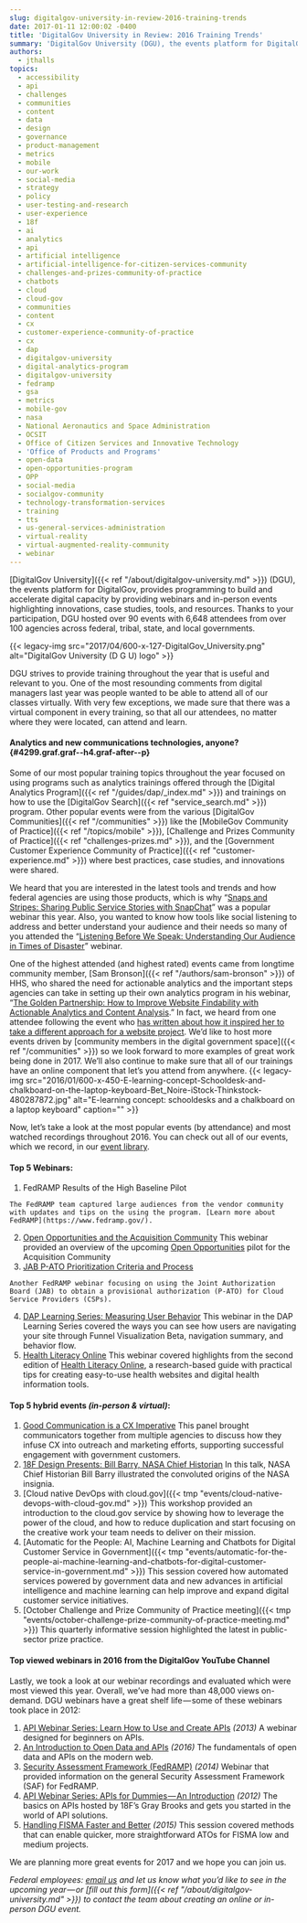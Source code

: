 ```yaml
---
slug: digitalgov-university-in-review-2016-training-trends
date: 2017-01-11 12:00:02 -0400
title: 'DigitalGov University in Review: 2016 Training Trends'
summary: 'DigitalGov University (DGU), the events platform for DigitalGov, provides programming to build and accelerate digital capacity by providing webinars and in-person events highlighting innovations, case studies, tools, and resources. Thanks to your participation, DGU hosted over 90 events with 6,648 attendees from over 100 agencies across federal, tribal, state, and local governments.'
authors:
  - jthalls
topics:
  - accessibility
  - api
  - challenges
  - communities
  - content
  - data
  - design
  - governance
  - product-management
  - metrics
  - mobile
  - our-work
  - social-media
  - strategy
  - policy
  - user-testing-and-research
  - user-experience
  - 18f
  - ai
  - analytics
  - api
  - artificial intelligence
  - artificial-intelligence-for-citizen-services-community
  - challenges-and-prizes-community-of-practice
  - chatbots
  - cloud
  - cloud-gov
  - communities
  - content
  - cx
  - customer-experience-community-of-practice
  - cx
  - dap
  - digitalgov-university
  - digital-analytics-program
  - digitalgov-university
  - fedramp
  - gsa
  - metrics
  - mobile-gov
  - nasa
  - National Aeronautics and Space Administration
  - OCSIT
  - Office of Citizen Services and Innovative Technology
  - 'Office of Products and Programs'
  - open-data
  - open-opportunities-program
  - OPP
  - social-media
  - socialgov-community
  - technology-transformation-services
  - training
  - tts
  - us-general-services-administration
  - virtual-reality
  - virtual-augmented-reality-community
  - webinar
---
```


[DigitalGov University]({{< ref "/about/digitalgov-university.md" >}}) (DGU), the events platform for DigitalGov, provides programming to build and accelerate digital capacity by providing webinars and in-person events highlighting innovations, case studies, tools, and resources. Thanks to your participation, DGU hosted over 90 events with 6,648 attendees from over 100 agencies across federal, tribal, state, and local governments.

{{< legacy-img src="2017/04/600-x-127-DigitalGov_University.png" alt="DigitalGov University (D G U) logo" >}}

DGU strives to provide training throughout the year that is useful and relevant to you. One of the most resounding comments from digital managers last year was people wanted to be able to attend all of our classes virtually. With very few exceptions, we made sure that there was a virtual component in every training, so that all our attendees, no matter where they were located, can attend and learn.

#### **Analytics and new communications technologies, anyone?** {#4299.graf.graf--h4.graf-after--p}

Some of our most popular training topics throughout the year focused on using programs such as analytics trainings offered through the [Digital Analytics Program]({{< ref "/guides/dap/_index.md" >}}) and trainings on how to use the [DigitalGov Search]({{< ref "service_search.md" >}}) program. Other popular events were from the various [DigitalGov Communities]({{< ref "/communities" >}}) like the [MobileGov Community of Practice]({{< ref "/topics/mobile" >}}), [Challenge and Prizes Community of Practice]({{< ref "challenges-prizes.md" >}}), and the [Government Customer Experience Community of Practice]({{< ref "customer-experience.md" >}}) where best practices, case studies, and innovations were shared.

We heard that you are interested in the latest tools and trends and how federal agencies are using those products, which is why “[Snaps and Stripes: Sharing Public Service Stories with SnapChat](https://www.youtube.com/watch?v=G82jBHxE4Tk)” was a popular webinar this year. Also, you wanted to know how tools like social listening to address and better understand your audience and their needs so many of you attended the “[Listening Before We Speak: Understanding Our Audience in Times of Disaster](https://www.youtube.com/watch?v=YWhRLCxTYxk)” webinar.

One of the highest attended (and highest rated) events came from longtime community member, [Sam Bronson]({{< ref "/authors/sam-bronson" >}}) of HHS, who shared the need for actionable analytics and the important steps agencies can take in setting up their own analytics program in his webinar, “[The Golden Partnership: How to Improve Website Findability with Actionable Analytics and Content Analysis](https://www.youtube.com/watch?v=Pjc-dEPBExE).” In fact, we heard from one attendee following the event who [has written about how it inspired her to take a different approach for a website project](https://medium.com/@DigitalGov/well-begun-is-half-done-lets-tidy-up-the-website-c19134c53af). We’d like to host more events driven by [community members in the digital government space]({{< ref "/communities" >}}) so we look forward to more examples of great work being done in 2017. We’ll also continue to make sure that all of our trainings have an online component that let’s you attend from anywhere. {{< legacy-img src="2016/01/600-x-450-E-learning-concept-Schooldesk-and-chalkboard-on-the-laptop-keyboard-Bet_Noire-iStock-Thinkstock-480287872.jpg" alt="E-learning concept: schooldesks and a chalkboard on a laptop keyboard" caption="" >}}

Now, let’s take a look at the most popular events (by attendance) and most watched recordings throughout 2016. You can check out all of our events, which we record, in our [event library](https://www.youtube.com/c/digitalgov).

#### **Top 5 Webinars:**

  1. FedRAMP Results of the High Baseline Pilot

    The FedRAMP team captured large audiences from the vendor community with updates and tips on the using the program. [Learn more about FedRAMP](https://www.fedramp.gov/).
  2. [Open Opportunities and the Acquisition Community](https://www.youtube.com/watch?v=Qcs-Ce0Hzys) This webinar provided an overview of the upcoming [Open Opportunities](https://openopps.digitalgov.gov/) pilot for the Acquisition Community
  3. [JAB P-ATO Prioritization Criteria and Process](https://www.youtube.com/watch?v=A0X8edhEOxY)

    Another FedRAMP webinar focusing on using the Joint Authorization Board (JAB) to obtain a provisional authorization (P-ATO) for Cloud Service Providers (CSPs).
  4. [DAP Learning Series: Measuring User Behavior](https://www.youtube.com/watch?v=H9RQf8a4DQE) This webinar in the DAP Learning Series covered the ways you can see how users are navigating your site through Funnel Visualization Beta, navigation summary, and behavior flow.
  5. [Health Literacy Online](https://www.youtube.com/watch?v=55IlBerIsLc) This webinar covered highlights from the second edition of [Health Literacy Online](http://health.gov/healthliteracyonline/), a research-based guide with practical tips for creating easy-to-use health websites and digital health information tools.

#### **Top 5 hybrid events _(in-person & virtual)_:**

  1. [Good Communication is a CX Imperative](https://www.youtube.com/watch?v=DywmfyLpGQo) This panel brought communicators together from multiple agencies to discuss how they infuse CX into outreach and marketing efforts, supporting successful engagement with government customers.
  2. [18F Design Presents: Bill Barry, NASA Chief Historian](https://www.youtube.com/watch?v=UluotgvuLnU) In this talk, NASA Chief Historian Bill Barry illustrated the convoluted origins of the NASA insignia.
  3. [Cloud native DevOps with cloud.gov]({{< tmp "events/cloud-native-devops-with-cloud-gov.md" >}}) This workshop provided an introduction to the cloud.gov service by showing how to leverage the power of the cloud, and how to reduce duplication and start focusing on the creative work your team needs to deliver on their mission.
  4. [Automatic for the People: AI, Machine Learning and Chatbots for Digital Customer Service in Government]({{< tmp "events/automatic-for-the-people-ai-machine-learning-and-chatbots-for-digital-customer-service-in-government.md" >}}) This session covered how automated services powered by government data and new advances in artificial intelligence and machine learning can help improve and expand digital customer service initiatives.
  5. [October Challenge and Prize Community of Practice meeting]({{< tmp "events/october-challenge-prize-community-of-practice-meeting.md" >}}) This quarterly informative session highlighted the latest in public-sector prize practice.

#### **Top viewed webinars in 2016 from the DigitalGov YouTube Channel**

Lastly, we took a look at our webinar recordings and evaluated which were most viewed this year. Overall, we’ve had more than 48,000 views on-demand. DGU webinars have a great shelf life — some of these webinars took place in 2012:

  1. [API Webinar Series: Learn How to Use and Create APIs](https://www.youtube.com/watch?v=SgJq4Ukx6yU) _(2013)_ A webinar designed for beginners on APIs.
  2. [An Introduction to Open Data and APIs](https://www.youtube.com/watch?v=taTdJ6oOZX4) _(2016)_ The fundamentals of open data and APIs on the modern web.
  3. [Security Assessment Framework (FedRAMP)](https://www.youtube.com/watch?v=IDYolWgYNB4) _(2014)_ Webinar that provided information on the general Security Assessment Framework (SAF) for FedRAMP.
  4. [API Webinar Series: APIs for Dummies — An Introduction](https://www.youtube.com/watch?v=sup8Q_NuIxI) _(2012)_ The basics on APIs hosted by 18F’s Gray Brooks and gets you started in the world of API solutions.
  5. [Handling FISMA Faster and Better](https://www.youtube.com/watch?v=T1S52B1-NT4) _(2015)_ This session covered methods that can enable quicker, more straightforward ATOs for FISMA low and medium projects.

We are planning more great events for 2017 and we hope you can join us.

_Federal employees:_ [_email us_](mailto:DigitalGovU@gsa.gov) _and let us know what you’d like to see in the upcoming year — or [fill out this form]({{< ref "/about/digitalgov-university.md" >}}) to contact the team about creating an online or in-person DGU event._
